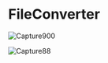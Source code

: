# FileConverter
![Capture900](https://github.com/user-attachments/assets/67c334aa-e66f-4f28-815d-fec9500596d2)

![Capture88](https://github.com/user-attachments/assets/01352b5e-b757-4dd7-b917-be02518c1bc0)
